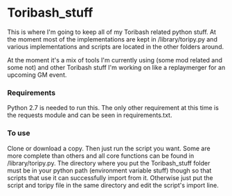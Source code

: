 # Toribash_stuff
This is where I'm going to keep all of my Toribash related python stuff.
At the moment most of the implementations are kept in /library/toripy.py and various implementations and scripts are located in the other folders around.

At the moment it's a mix of tools I'm currently using (some mod related and some not) and other Toribash stuff I'm working on like a replaymerger for an upcoming GM event.

### Requirements
Python 2.7 is needed to run this. The only other requirement at this time is the requests module and can be seen in requirements.txt.

### To use
Clone or download a copy. Then just run the script you want. Some are more complete than others and all core functions can be found in /library/toripy.py.
The directory where you put the Toribash_stuff folder must be in your python path (environment variable stuff) though so that scripts that use it can successfully import from it. Otherwise just put the script and toripy file in the same directory and edit the script's import line.
